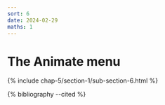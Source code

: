 ```yaml
---
sort: 6
date: 2024-02-29
maths: 1
---
```


# The Animate menu

{% include chap-5/section-1/sub-section-6.html %}

{% bibliography --cited %}

